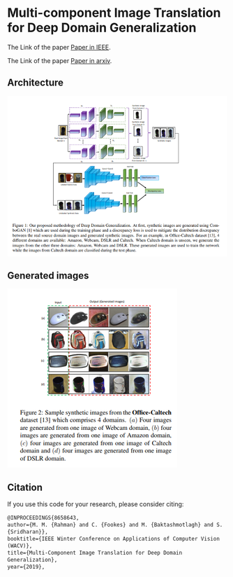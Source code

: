 # Multi-component Image Translation for Deep Domain Generalization

The Link of the paper [Paper in IEEE](https://ieeexplore.ieee.org/document/8658643).

The Link of the paper [Paper in arxiv](https://arxiv.org/abs/1812.08974).

## Architecture
![alt text](images/Arch.PNG)

## Generated images
![alt text](images/results.PNG)


## Citation
If you use this code for your research, please consider citing:

```
@INPROCEEDINGS{8658643, 
author={M. M. {Rahman} and C. {Fookes} and M. {Baktashmotlagh} and S. {Sridharan}}, 
booktitle={IEEE Winter Conference on Applications of Computer Vision (WACV)}, 
title={Multi-Component Image Translation for Deep Domain Generalization}, 
year={2019}, 
```
